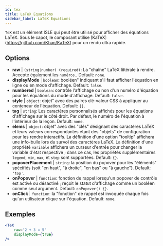 ```yaml
---
id: tex
title: LaTeX Equations
sidebar_label: LaTeX Equations
---
```


`TeX` est un élément ISLE qui peut être utilisé pour afficher des équations LaTeX. Sous le capot, le composant utilise [KaTeX] (https://github.com/Khan/KaTeX) pour un rendu ultra rapide.

## Options

* __raw__ | `(string|number) (required)`: La "chaîne" LaTeX littérale à rendre. Accepte également les `numéros`.. Default: `none`.
* __displayMode__ | `boolean`: booléen" indiquant s'il faut afficher l'équation en ligne ou en mode d'affichage. Default: `false`.
* __numbered__ | `boolean`: contrôle l'affichage ou non d'un numéro d'équation pour les équations du mode d'affichage. Default: `false`.
* __style__ | `object`: objet" avec des paires clé-valeur CSS à appliquer au conteneur de l'équation. Default: `{}`.
* __tag__ | `string`: Les caractères personnalisés affichés pour les équations d'affichage sur le côté droit. Par défaut, le numéro de l'équation à l'intérieur de la leçon. Default: `none`.
* __elems__ | `object`: objet" avec des "clés" désignant des caractères LaTeX et leurs valeurs correspondantes étant des "objets" de configuration pour les rendre interactifs. La définition d'une option "tooltip" affichera une info-bulle lors du survol des caractères LaTeX. La définition d'une propriété `variable` affichera un curseur d'entrée pour changer la variable d'état respective ; dans ce cas, les propriétés supplémentaires `legend`, `min`, `max`, et `step` sont supportées. Default: `{}`.
* __popoverPlacement__ | `string`: la position du popover pour les "éléments" spécifiés (soit "en haut", "à droite", "en bas" ou "à gauche"). Default: `'top'`.
* __onPopover__ | `function`: fonction de rappel lorsqu'un popover de contrôle est activé ou désactivé ; reçoit le statut d'affichage comme un booléen comme seul argument. Default: `onPopover() {}`.
* __onClick__ | `function`: la "fonction" de rappel est invoquée chaque fois qu'un utilisateur clique sur l'équation. Default: `none`.


## Exemples

```jsx live
<TeX
    raw="2 + 3 = 5"
    displayMode={true}
/>
```




